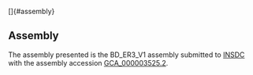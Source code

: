 []{#assembly}

Assembly
--------

The assembly presented is the BD\_ER3\_V1 assembly submitted to
[INSDC](http://www.insdc.org) with the assembly accession
[GCA\_000003525.2](http://www.ebi.ac.uk/ena/data/view/GCA_000003525.2).
